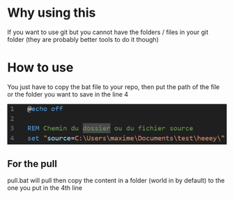 # Why using this

If you want to use git but you cannot have the folders / files in your git folder
(they are probably better tools to do it though)

# How to use
You just have to copy the bat file to your repo, then put the path of the file or the folder you want to save in the line 4

![Linetomodify](image/line.png)

## For the pull
pull.bat will pull then copy the content in a folder (world in by default) to the one you put in the 4th line